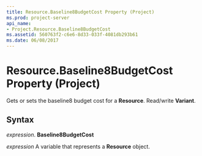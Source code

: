 ```yaml
---
title: Resource.Baseline8BudgetCost Property (Project)
ms.prod: project-server
api_name:
- Project.Resource.Baseline8BudgetCost
ms.assetid: 560763f2-c6e6-8d33-033f-4081db293b61
ms.date: 06/08/2017
---
```



# Resource.Baseline8BudgetCost Property (Project)

Gets or sets the baseline8 budget cost for a  **Resource**. Read/write **Variant**.


## Syntax

 _expression_. **Baseline8BudgetCost**

 _expression_ A variable that represents a **Resource** object.


